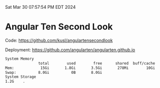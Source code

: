 Sat Mar 30 07:57:54 PM EDT 2024

# Angular Ten Second Look

Code: https://github.com/kusl/angulartensecondlook

Deployment: https://github.com/angularten/angularten.github.io

```bash
System Memory
               total        used        free      shared  buff/cache   available
Mem:            15Gi       1.8Gi       3.5Gi       278Mi        10Gi        13Gi
Swap:          8.0Gi          0B       8.0Gi
System Storage
1.2G	.
```
